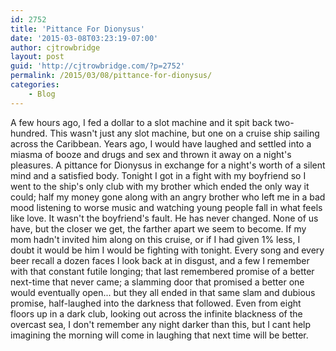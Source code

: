 ```yaml
---
id: 2752
title: 'Pittance For Dionysus'
date: '2015-03-08T03:23:19-07:00'
author: cjtrowbridge
layout: post
guid: 'http://cjtrowbridge.com/?p=2752'
permalink: /2015/03/08/pittance-for-dionysus/
categories:
    - Blog
---
```


A few hours ago, I fed a dollar to a slot machine and it spit back two-hundred. This wasn't just any slot machine, but one on a cruise ship sailing across the Caribbean. Years ago, I would have laughed and settled into a miasma of booze and drugs and sex and thrown it away on a night's pleasures. A pittance for Dionysus in exchange for a night's worth of a silent mind and a satisfied body. Tonight I got in a fight with my boyfriend so I went to the ship's only club with my brother which ended the only way it could; half my money gone along with an angry brother who left me in a bad mood listening to worse music and watching young people fall in what feels like love. It wasn't the boyfriend's fault. He has never changed. None of us have, but the closer we get, the farther apart we seem to become. If my mom hadn't invited him along on this cruise, or if I had given 1% less, I doubt it would be him I would be fighting with tonight. Every song and every beer recall a dozen faces I look back at in disgust, and a few I remember with that constant futile longing; that last remembered promise of a better next-time that never came; a slamming door that promised a better one would eventually open... but they all ended in that same slam and dubious promise, half-laughed into the darkness that followed. Even from eight floors up in a dark club, looking out across the infinite blackness of the overcast sea, I don't remember any night darker than this, but I cant help imagining the morning will come in laughing that next time will be better.